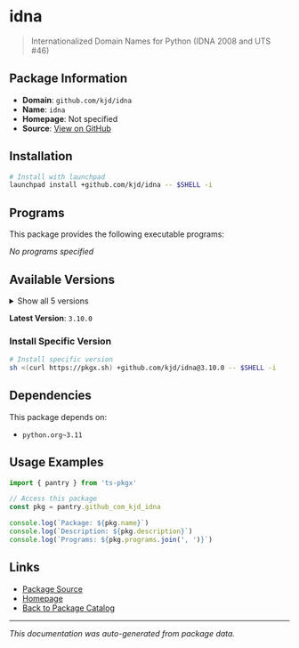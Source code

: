 # idna

> Internationalized Domain Names for Python (IDNA 2008 and UTS #46)

## Package Information

- **Domain**: `github.com/kjd/idna`
- **Name**: `idna`
- **Homepage**: Not specified
- **Source**: [View on GitHub](https://github.com/pkgxdev/pantry/tree/main/projects/github.com/kjd/idna/package.yml)

## Installation

```bash
# Install with launchpad
launchpad install +github.com/kjd/idna -- $SHELL -i
```

## Programs

This package provides the following executable programs:

*No programs specified*

## Available Versions

<details>
<summary>Show all 5 versions</summary>

- `3.10.0`, `3.9.0`, `3.8.0`, `3.7.0`, `3.6.0`

</details>

**Latest Version**: `3.10.0`

### Install Specific Version

```bash
# Install specific version
sh <(curl https://pkgx.sh) +github.com/kjd/idna@3.10.0 -- $SHELL -i
```

## Dependencies

This package depends on:

- `python.org~3.11`

## Usage Examples

```typescript
import { pantry } from 'ts-pkgx'

// Access this package
const pkg = pantry.github_com_kjd_idna

console.log(`Package: ${pkg.name}`)
console.log(`Description: ${pkg.description}`)
console.log(`Programs: ${pkg.programs.join(', ')}`)
```

## Links

- [Package Source](https://github.com/pkgxdev/pantry/tree/main/projects/github.com/kjd/idna/package.yml)
- [Homepage](#)
- [Back to Package Catalog](../package-catalog.md)

---

*This documentation was auto-generated from package data.*
